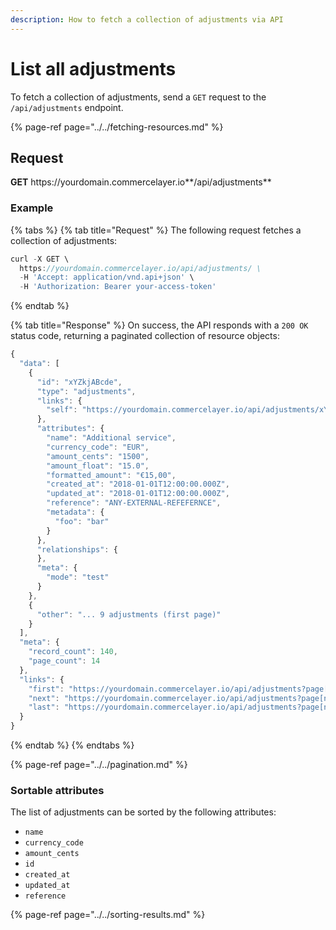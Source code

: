 ```yaml
---
description: How to fetch a collection of adjustments via API
---
```


# List all adjustments

To fetch a collection of adjustments, send a `GET` request to the `/api/adjustments` endpoint.

{% page-ref page="../../fetching-resources.md" %}

## Request

**GET** https://<i></i>yourdomain.commercelayer.io**/api/adjustments**

### **Example**

{% tabs %}
{% tab title="Request" %}
The following request fetches a collection of adjustments:

```javascript
curl -X GET \
  https://yourdomain.commercelayer.io/api/adjustments/ \
  -H 'Accept: application/vnd.api+json' \
  -H 'Authorization: Bearer your-access-token'
```
{% endtab %}

{% tab title="Response" %}
On success, the API responds with a `200 OK` status code, returning a paginated collection of resource objects:

```javascript
{
  "data": [
    {
      "id": "xYZkjABcde",
      "type": "adjustments",
      "links": {
        "self": "https://yourdomain.commercelayer.io/api/adjustments/xYZkjABcde"
      },
      "attributes": {
        "name": "Additional service",
        "currency_code": "EUR",
        "amount_cents": "1500",
        "amount_float": "15.0",
        "formatted_amount": "€15,00",
        "created_at": "2018-01-01T12:00:00.000Z",
        "updated_at": "2018-01-01T12:00:00.000Z",
        "reference": "ANY-EXTERNAL-REFEFERNCE",
        "metadata": {
          "foo": "bar"
        }
      },
      "relationships": {
      },
      "meta": {
        "mode": "test"
      }
    },
    {
      "other": "... 9 adjustments (first page)"
    }
  ],
  "meta": {
    "record_count": 140,
    "page_count": 14
  },
  "links": {
    "first": "https://yourdomain.commercelayer.io/api/adjustments?page[number]=1&page[size]=10",
    "next": "https://yourdomain.commercelayer.io/api/adjustments?page[number]=2&page[size]=10",
    "last": "https://yourdomain.commercelayer.io/api/adjustments?page[number]=14&page[size]=10"
  }
}
```
{% endtab %}
{% endtabs %}

{% page-ref page="../../pagination.md" %}

### Sortable attributes

The list of adjustments can be sorted by the following attributes:

* `name`
* `currency_code`
* `amount_cents`
* `id`
* `created_at`
* `updated_at`
* `reference`

{% page-ref page="../../sorting-results.md" %}
